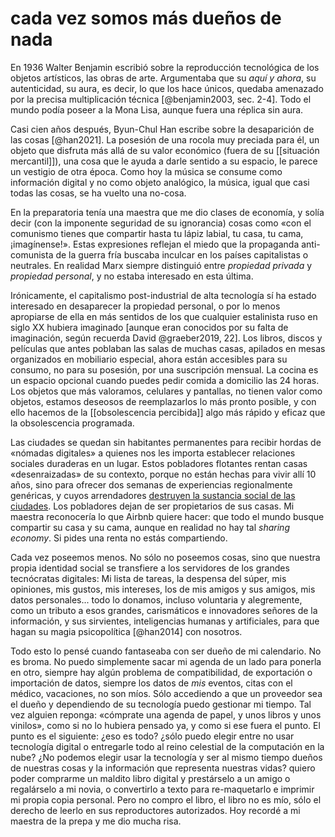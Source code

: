 # cada vez somos más dueños de nada
En 1936 Walter Benjamin escribió sobre la reproducción tecnológica de los objetos artísticos, las obras de arte. Argumentaba que su *aquí y ahora*, su autenticidad, su aura, es decir, lo que los hace únicos, quedaba amenazado por la precisa multiplicación técnica [@benjamin2003, sec. 2-4]. Todo el mundo podía poseer a la Mona Lisa, aunque fuera una réplica sin aura.

Casi cien años después, Byun-Chul Han escribe sobre la desaparición de las cosas [@han2021]. La posesión de una rocola muy preciada para él, un objeto que disfruta más allá de su valor económico (fuera de su [[situación mercantil]]), una cosa que le ayuda a darle sentido a su espacio, le parece un vestigio de otra época. Como hoy la música se consume como información digital y no como objeto analógico, la música, igual que casi todas las cosas, se ha vuelto una no-cosa.

En la preparatoria tenía una maestra que me dio clases de economía, y solía decir (con la imponente seguridad de su ignorancia) cosas como «con el comunismo tienes que compartir hasta tu lápiz labial, tu casa, tu cama, ¡imagínense!». Estas expresiones reflejan el miedo que la propaganda anti-comunista de la guerra fría buscaba inculcar en los países capitalistas o neutrales. En realidad Marx siempre distinguió entre *propiedad privada* y *propiedad personal*, y no estaba interesado en esta última.

Irónicamente, el capitalismo post-industrial de alta tecnología sí ha estado interesado en desaparecer la propiedad personal, o por lo menos apropiarse de ella en más sentidos de los que cualquier estalinista ruso en siglo XX hubiera imaginado [aunque eran conocidos por su falta de imaginación, según recuerda David @graeber2019, 22]. Los libros, discos y películas que antes poblaban las salas de muchas casas, apilados en mesas  organizados en mobiliario especial, ahora están accesibles para su consumo, no para su posesión, por una suscripción mensual. La cocina es un espacio opcional cuando puedes pedir comida a domicilio las 24 horas. Los objetos que más valoramos, celulares y pantallas, no tienen valor como objetos, estamos deseosos de reemplazarlos lo más pronto posible, y con ello hacemos de la [[obsolescencia percibida]] algo más rápido y eficaz que la obsolescencia programada.

Las ciudades se quedan sin habitantes permanentes para recibir hordas de «nómadas digitales» a quienes nos les importa establecer relaciones sociales duraderas en un lugar. Estos pobladores flotantes rentan casas «desenraizadas» de su contexto, porque no están hechas para vivir allí 10 años, sino para ofrecer dos semanas de experiencias regionalmente genéricas, y cuyos arrendadores [destruyen la sustancia social de las ciudades](https://theconversation.com/how-airbnb-is-reshaping-our-cities-63932). Los pobladores dejan de ser propietarios de sus casas. Mi maestra reconocería lo que Airbnb quiere hacer: que todo el mundo busque compartir su casa y su cama, aunque en realidad no hay tal *sharing economy*. Si pides una renta no estás compartiendo.

Cada vez poseemos menos. No sólo no poseemos cosas, sino que nuestra propia identidad social se transfiere a los servidores de los grandes tecnócratas digitales: Mi lista de tareas, la despensa del súper, mis opiniones, mis gustos, mis intereses, los de mis amigos y sus amigos, mis datos personales... todo lo donamos, incluso voluntaria y alegremente, como un tributo a esos grandes, carismáticos e innovadores señores de la información, y sus sirvientes, inteligencias humanas y artificiales, para que hagan su magia psicopolítica [@han2014] con nosotros.

Todo esto lo pensé cuando fantaseaba con ser dueño de mi calendario. No es broma. No puedo simplemente sacar mi agenda de un lado para ponerla en otro, siempre hay algún problema de compatibilidad, de exportación o importación de datos, siempre los datos de *mis* eventos, citas con el médico, vacaciones, no son míos. Sólo accediendo a que un proveedor sea el dueño y dependiendo de su tecnología puedo gestionar mi tiempo. Tal vez alguien reponga: «cómprate una agenda de papel, y unos libros y unos vinilos», como si no lo hubiera pensado ya, y como si ese fuera el punto. El punto es el siguiente: ¿eso es todo? ¿sólo puedo elegir entre no usar tecnología digital o entregarle todo al reino celestial de la computación en la nube? ¿No podemos elegir usar la tecnología y ser al mismo tiempo dueños de nuestras cosas y la información que representa nuestras vidas? quiero poder comprarme un maldito libro digital y prestárselo a un amigo o regalárselo a mi novia, o convertirlo a texto para re-maquetarlo e imprimir mi propia copia personal. Pero no compro el libro, el libro no es mío, sólo el derecho de leerlo en sus reproductores autorizados. Hoy recordé a mi maestra de la prepa y me dio mucha risa.
